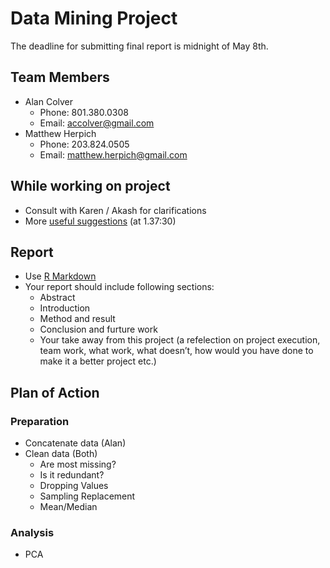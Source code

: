 # Data Mining Project
The deadline for submitting final report is midnight of May 8th.

## Team Members
- Alan Colver
	- Phone: 801.380.0308
	- Email: accolver@gmail.com
- Matthew Herpich
	- Phone: 203.824.0505
	- Email: matthew.herpich@gmail.com

## While working on project
- Consult with Karen / Akash for clarifications
- More [useful suggestions](http://heinz-video1.andrew.cmu.edu/Mediasite/Play/ac6abac2e85c449a8d7d9b742f8080141d?catalog=b9b6de2b-a99e-407c-8bfd-8c2d51fc7b96) (at 1.37:30)

## Report
- Use [R Markdown](http://rmarkdown.rstudio.com/)
- Your report should include following sections:
	- Abstract
	- Introduction
	- Method and result
	- Conclusion and furture work
	- Your take away from this project (a refelection on project execution, team work, what work, what doesn’t, how would you have done to make it a better project etc.)

## Plan of Action
### Preparation
- Concatenate data (Alan)
- Clean data (Both)
	- Are most missing?
	- Is it redundant?
	- Dropping Values
	- Sampling Replacement
	- Mean/Median

### Analysis
- PCA
